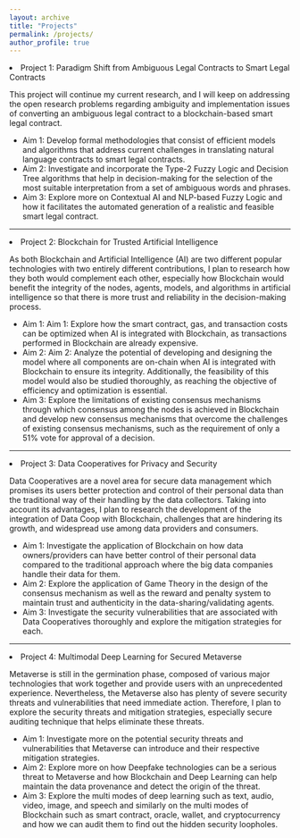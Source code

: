 ```yaml
---
layout: archive
title: "Projects"
permalink: /projects/
author_profile: true
---
```


 <li>Project 1: Paradigm Shift from Ambiguous Legal Contracts to Smart Legal Contracts
 <p>This project will continue my current research, and I will keep on addressing the open research problems regarding ambiguity and implementation issues of converting an ambiguous legal contract to a blockchain-based smart legal contract.</p>
    <ul>
      <li>Aim 1: Develop formal methodologies that consist of efficient models and algorithms that address current challenges in translating natural language contracts to smart legal contracts.</li>
      <li>Aim 2: Investigate and incorporate the Type-2 Fuzzy Logic and Decision Tree algorithms that help in decision-making for the selection of the most suitable interpretation from a set of ambiguous words and phrases.</li>
	  <li>Aim 3: Explore more on Contextual AI and NLP-based Fuzzy Logic and how it facilitates the automated generation of a realistic and feasible smart legal contract. </li>
    </ul>
 </li>
 
 ---
 
 <li>Project 2: Blockchain for Trusted Artificial Intelligence
 <p>As both Blockchain and Artificial Intelligence (AI) are two different popular technologies with two entirely different contributions, I plan to research how they both would complement each other, especially how Blockchain would benefit the integrity of the nodes, agents, models, and algorithms in artificial intelligence so that there is more trust and reliability in the decision-making process.</p>
    <ul>
      <li>Aim 1: Aim 1: Explore how the smart contract, gas, and transaction costs can be optimized when AI is integrated with Blockchain, as transactions performed in Blockchain are already expensive.</li>
      <li>Aim 2: Aim 2: Analyze the potential of developing and designing the model where all components are on-chain when AI is integrated with Blockchain to ensure its integrity. Additionally, the feasibility of this model would also be studied thoroughly, as reaching the objective of efficiency and optimization is essential.</li>
	  <li>Aim 3: Explore the limitations of existing consensus mechanisms through which consensus among the nodes is achieved in Blockchain and develop new consensus mechanisms that overcome the challenges of existing consensus mechanisms, such as the requirement of only a 51% vote for approval of a decision. </li>
    </ul>
 </li>
 
 ---
 
 <li>Project 3: Data Cooperatives for Privacy and Security
 <p>Data Cooperatives are a novel area for secure data management which promises its users better protection and control of their personal data than the traditional way of their handling by the data collectors. Taking into account its advantages, I plan to research the development of the integration of Data Coop with Blockchain, challenges that are hindering its growth, and widespread use among data providers and consumers.</p>
    <ul>
      <li>Aim 1: Investigate the application of Blockchain on how data owners/providers can have better control of their personal data compared to the traditional approach where the big data companies handle their data for them.</li>
      <li>Aim 2: Explore the application of Game Theory in the design of the consensus mechanism as well as the reward and penalty system to maintain trust and authenticity in the data-sharing/validating agents.</li>
	  <li>Aim 3: Investigate the security vulnerabilities that are associated with Data Cooperatives thoroughly and explore the mitigation strategies for each. </li>
    </ul>
 </li>
 
 ---
 
 <li>Project 4: Multimodal Deep Learning for Secured Metaverse
 <p>Metaverse is still in the germination phase, composed of various major technologies that work together and provide users with an unprecedented experience. Nevertheless, the Metaverse also has plenty of severe security threats and vulnerabilities that need immediate action. Therefore, I plan to explore the security threats and mitigation strategies, especially secure auditing technique that helps eliminate these threats.</p>
    <ul>
      <li>Aim 1: Investigate more on the potential security threats and vulnerabilities that Metaverse can introduce and their respective mitigation strategies.</li>
      <li>Aim 2: Explore more on how Deepfake technologies can be a serious threat to Metaverse and how Blockchain and Deep Learning can help maintain the data provenance and detect the origin of the threat.</li>
	  <li>Aim 3: Explore the multi modes of deep learning such as text, audio, video, image, and speech and similarly on the multi modes of Blockchain such as smart contract, oracle, wallet, and cryptocurrency and how we can audit them to find out the hidden security loopholes. </li>
    </ul>
 </li>